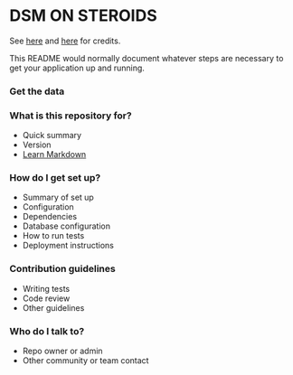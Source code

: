# DSM ON STEROIDS #

See [here](http://rapidlasso.com/2013/11/03/grafcan-launches-dsm-on-steroids/) and [here](http://visor.grafcan.es/visorweb/default.php?svc=svcMTL&lat=28.1997572&lng=-16.7887721&zoom=9&lang=en) for credits.

This README would normally document whatever steps are necessary to get your application up and running.
 
### Get the data ###


### What is this repository for? ###

* Quick summary
* Version
* [Learn Markdown](https://bitbucket.org/tutorials/markdowndemo)

### How do I get set up? ###

* Summary of set up
* Configuration
* Dependencies
* Database configuration
* How to run tests
* Deployment instructions

### Contribution guidelines ###

* Writing tests
* Code review
* Other guidelines

### Who do I talk to? ###

* Repo owner or admin
* Other community or team contact